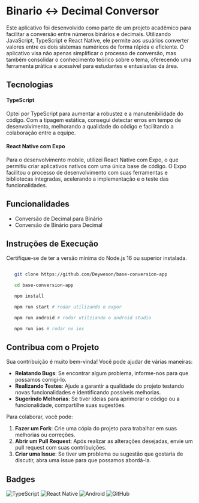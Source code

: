 # Binario <-> Decimal Conversor

Este aplicativo foi desenvolvido como parte de um projeto acadêmico para facilitar a conversão entre números binários e decimais. Utilizando JavaScript, TypeScript e React Native, ele permite aos usuários converter valores entre os dois sistemas numéricos de forma rápida e eficiente. O aplicativo visa não apenas simplificar o processo de conversão, mas também consolidar o conhecimento teórico sobre o tema, oferecendo uma ferramenta prática e acessível para estudantes e entusiastas da área.

## Tecnologias

#### TypeScript
Optei por TypeScript para aumentar a robustez e a manutenibilidade do código. Com a tipagem estática, consegui detectar erros em tempo de desenvolvimento, melhorando a qualidade do código e facilitando a colaboração entre a equipe.

#### React Native com Expo
Para o desenvolvimento mobile, utilizei React Native com Expo, o que permitiu criar aplicativos nativos com uma única base de código. O Expo facilitou o processo de desenvolvimento com suas ferramentas e bibliotecas integradas, acelerando a implementação e o teste das funcionalidades.

## Funcionalidades

- Conversão de Decimal para Binário 
- Conversão de Binário para Decimal

## Instruções de Execução

Certifique-se de ter a versão mínima do Node.js 16 ou superior instalada.

```bash

   git clone https://github.com/Deyweson/base-conversion-app

   cd base-conversion-app

   npm install

   npm run start # rodar utilizando o expor

   npm run android # rodar utilziando o android studio

   npm run ios # rodar no ios

```

## Contribua com o Projeto

Sua contribuição é muito bem-vinda! Você pode ajudar de várias maneiras:

- **Relatando Bugs**: Se encontrar algum problema, informe-nos para que possamos corrigi-lo.
- **Realizando Testes**: Ajude a garantir a qualidade do projeto testando novas funcionalidades e identificando possíveis melhorias.
- **Sugerindo Melhorias**: Se tiver ideias para aprimorar o código ou a funcionalidade, compartilhe suas sugestões.

Para colaborar, você pode:

1. **Fazer um Fork**: Crie uma cópia do projeto para trabalhar em suas melhorias ou correções.
2. **Abrir um Pull Request**: Após realizar as alterações desejadas, envie um pull request com suas contribuições.
3. **Criar uma Issue**: Se tiver um problema ou sugestão que gostaria de discutir, abra uma issue para que possamos abordá-la.

## Badges

![TypeScript](https://img.shields.io/badge/typescript-%23007ACC.svg?style=for-the-badge&logo=typescript&logoColor=white) ![React Native](https://img.shields.io/badge/react_native-%2320232a.svg?style=for-the-badge&logo=react&logoColor=%2361DAFB) ![Android](https://img.shields.io/badge/Android-3DDC84?style=for-the-badge&logo=android&logoColor=white) ![GitHub](https://img.shields.io/badge/github-%23121011.svg?style=for-the-badge&logo=github&logoColor=white)
